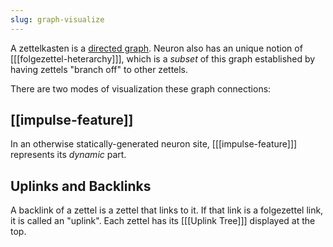 ```yaml
---
slug: graph-visualize
---
```


A zettelkasten is a [directed graph](https://en.wikipedia.org/wiki/Directed_graph). Neuron also has an unique notion of [[[folgezettel-heterarchy]]], which is a *subset* of this graph established by having zettels "branch off" to other zettels.

There are two modes of visualization these graph connections:

## [[impulse-feature]]

In an otherwise statically-generated neuron site, [[[impulse-feature]]] represents its *dynamic* part.

## Uplinks and Backlinks

A backlink of a zettel is a zettel that links to it. If that link is a folgezettel link, it is called an "uplink". Each zettel has its [[[Uplink Tree]]] displayed at the top.
